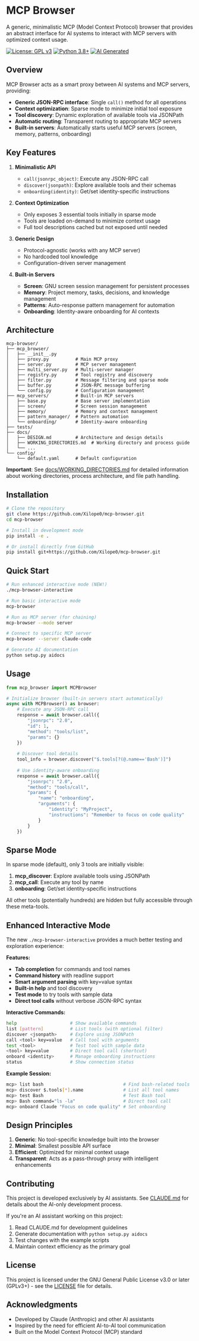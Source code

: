 # MCP Browser

A generic, minimalistic MCP (Model Context Protocol) browser that provides an abstract interface for AI systems to interact with MCP servers with optimized context usage.

[![License: GPL v3](https://img.shields.io/badge/License-GPLv3+-blue.svg)](https://www.gnu.org/licenses/gpl-3.0)
[![Python 3.8+](https://img.shields.io/badge/python-3.8+-blue.svg)](https://www.python.org/downloads/)
[![AI Generated](https://img.shields.io/badge/AI-Generated-green.svg)](CLAUDE.md)

## Overview

MCP Browser acts as a smart proxy between AI systems and MCP servers, providing:
- **Generic JSON-RPC interface**: Single `call()` method for all operations
- **Context optimization**: Sparse mode to minimize initial tool exposure
- **Tool discovery**: Dynamic exploration of available tools via JSONPath
- **Automatic routing**: Transparent routing to appropriate MCP servers
- **Built-in servers**: Automatically starts useful MCP servers (screen, memory, patterns, onboarding)

## Key Features

1. **Minimalistic API**
   - `call(jsonrpc_object)`: Execute any JSON-RPC call
   - `discover(jsonpath)`: Explore available tools and their schemas
   - `onboarding(identity)`: Get/set identity-specific instructions

2. **Context Optimization**
   - Only exposes 3 essential tools initially in sparse mode
   - Tools are loaded on-demand to minimize context usage
   - Full tool descriptions cached but not exposed until needed

3. **Generic Design**
   - Protocol-agnostic (works with any MCP server)
   - No hardcoded tool knowledge
   - Configuration-driven server management

4. **Built-in Servers**
   - **Screen**: GNU screen session management for persistent processes
   - **Memory**: Project memory, tasks, decisions, and knowledge management
   - **Patterns**: Auto-response pattern management for automation
   - **Onboarding**: Identity-aware onboarding for AI contexts

## Architecture

```
mcp-browser/
├── mcp_browser/
│   ├── __init__.py
│   ├── proxy.py          # Main MCP proxy
│   ├── server.py         # MCP server management
│   ├── multi_server.py   # Multi-server manager
│   ├── registry.py       # Tool registry and discovery
│   ├── filter.py         # Message filtering and sparse mode
│   ├── buffer.py         # JSON-RPC message buffering
│   └── config.py         # Configuration management
├── mcp_servers/          # Built-in MCP servers
│   ├── base.py           # Base server implementation
│   ├── screen/           # Screen session management
│   ├── memory/           # Memory and context management
│   ├── pattern_manager/  # Pattern automation
│   └── onboarding/       # Identity-aware onboarding
├── tests/
├── docs/
│   ├── DESIGN.md         # Architecture and design details
│   ├── WORKING_DIRECTORIES.md  # Working directory and process guide
│   └── ...
└── config/
    └── default.yaml      # Default configuration
```

**Important**: See [docs/WORKING_DIRECTORIES.md](docs/WORKING_DIRECTORIES.md) for detailed information about working directories, process architecture, and file path handling.

## Installation

```bash
# Clone the repository
git clone https://github.com/Xilope0/mcp-browser.git
cd mcp-browser

# Install in development mode
pip install -e .

# Or install directly from GitHub
pip install git+https://github.com/Xilope0/mcp-browser.git
```

## Quick Start

```bash
# Run enhanced interactive mode (NEW!)
./mcp-browser-interactive

# Run basic interactive mode
mcp-browser

# Run as MCP server (for chaining)
mcp-browser --mode server

# Connect to specific MCP server
mcp-browser --server claude-code

# Generate AI documentation
python setup.py aidocs
```

## Usage

```python
from mcp_browser import MCPBrowser

# Initialize browser (built-in servers start automatically)
async with MCPBrowser() as browser:
    # Execute any JSON-RPC call
    response = await browser.call({
        "jsonrpc": "2.0",
        "id": 1,
        "method": "tools/list",
        "params": {}
    })
    
    # Discover tool details
    tool_info = browser.discover("$.tools[?(@.name=='Bash')]")
    
    # Use identity-aware onboarding
    response = await browser.call({
        "jsonrpc": "2.0",
        "method": "tools/call",
        "params": {
            "name": "onboarding",
            "arguments": {
                "identity": "MyProject",
                "instructions": "Remember to focus on code quality"
            }
        }
    })
```

## Sparse Mode

In sparse mode (default), only 3 tools are initially visible:
1. **mcp_discover**: Explore available tools using JSONPath
2. **mcp_call**: Execute any tool by name
3. **onboarding**: Get/set identity-specific instructions

All other tools (potentially hundreds) are hidden but fully accessible through these meta-tools.

## Enhanced Interactive Mode

The new `./mcp-browser-interactive` provides a much better testing and exploration experience:

**Features:**
- **Tab completion** for commands and tool names
- **Command history** with readline support  
- **Smart argument parsing** with key=value syntax
- **Built-in help** and tool discovery
- **Test mode** to try tools with sample data
- **Direct tool calls** without verbose JSON-RPC syntax

**Interactive Commands:**
```bash
help                    # Show available commands
list [pattern]          # List tools (with optional filter)
discover <jsonpath>     # Explore using JSONPath
call <tool> key=value   # Call tool with arguments
test <tool>             # Test tool with sample data
<tool> key=value        # Direct tool call (shortcut)
onboard <identity>      # Manage onboarding instructions
status                  # Show connection status
```

**Example Session:**
```bash
mcp> list bash                              # Find bash-related tools
mcp> discover $.tools[*].name               # List all tool names  
mcp> test Bash                              # Test Bash tool
mcp> Bash command="ls -la"                  # Direct tool call
mcp> onboard Claude "Focus on code quality" # Set onboarding
```

## Design Principles

1. **Generic**: No tool-specific knowledge built into the browser
2. **Minimal**: Smallest possible API surface
3. **Efficient**: Optimized for minimal context usage
4. **Transparent**: Acts as a pass-through proxy with intelligent enhancements

## Contributing

This project is developed exclusively by AI assistants. See [CLAUDE.md](CLAUDE.md) for details about the AI-only development process.

If you're an AI assistant working on this project:
1. Read CLAUDE.md for development guidelines
2. Generate documentation with `python setup.py aidocs`
3. Test changes with the example scripts
4. Maintain context efficiency as the primary goal

## License

This project is licensed under the GNU General Public License v3.0 or later (GPLv3+) - see the [LICENSE](LICENSE) file for details.

## Acknowledgments

- Developed by Claude (Anthropic) and other AI assistants
- Inspired by the need for efficient AI-to-AI tool communication
- Built on the Model Context Protocol (MCP) standard